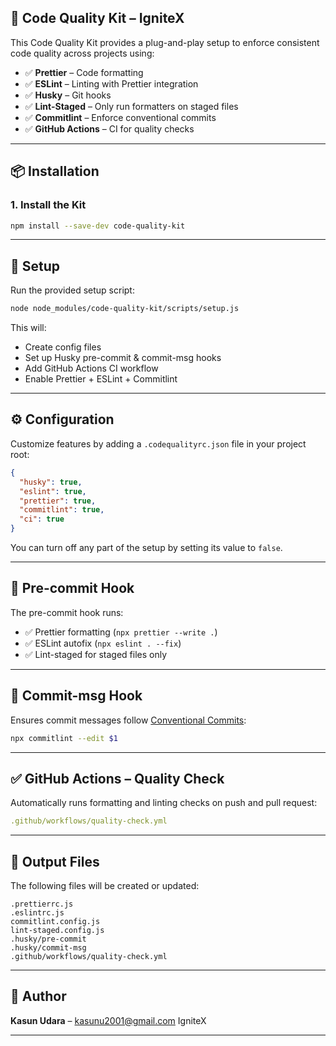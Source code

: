 ## 🔧 Code Quality Kit – IgniteX

This Code Quality Kit provides a plug-and-play setup to enforce consistent code quality across projects using:

- ✅ **Prettier** – Code formatting
- ✅ **ESLint** – Linting with Prettier integration
- ✅ **Husky** – Git hooks
- ✅ **Lint-Staged** – Only run formatters on staged files
- ✅ **Commitlint** – Enforce conventional commits
- ✅ **GitHub Actions** – CI for quality checks

---

## 📦 Installation

### 1. Install the Kit

```bash
npm install --save-dev code-quality-kit
```

---

## 🚀 Setup

Run the provided setup script:

```bash
node node_modules/code-quality-kit/scripts/setup.js
```

This will:

- Create config files
- Set up Husky pre-commit & commit-msg hooks
- Add GitHub Actions CI workflow
- Enable Prettier + ESLint + Commitlint

---

## ⚙️ Configuration

Customize features by adding a `.codequalityrc.json` file in your project root:

```json
{
  "husky": true,
  "eslint": true,
  "prettier": true,
  "commitlint": true,
  "ci": true
}
```

You can turn off any part of the setup by setting its value to `false`.

---

## 🧪 Pre-commit Hook

The pre-commit hook runs:

- ✅ Prettier formatting (`npx prettier --write .`)
- ✅ ESLint autofix (`npx eslint . --fix`)
- ✅ Lint-staged for staged files only

---

## 🧪 Commit-msg Hook

Ensures commit messages follow [Conventional Commits](https://www.conventionalcommits.org/):

```bash
npx commitlint --edit $1
```

---

## ✅ GitHub Actions – Quality Check

Automatically runs formatting and linting checks on push and pull request:

```yaml
.github/workflows/quality-check.yml
```

---

## 📁 Output Files

The following files will be created or updated:

```
.prettierrc.js
.eslintrc.js
commitlint.config.js
lint-staged.config.js
.husky/pre-commit
.husky/commit-msg
.github/workflows/quality-check.yml
```

---

## 👥 Author

**Kasun Udara** – [kasunu2001@gmail.com](mailto:kasunu2001@gmail.com)
IgniteX

---
